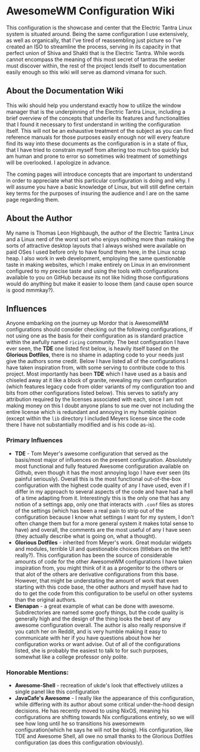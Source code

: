 # AwesomeWM Configuration Wiki

This configuration is the showcase and center that the Electric Tantra Linux system is situated around. Being the same configuration I use extensively, as well as organically, that I've tired of reassembling just picture so I've created an ISO to streamline the process, serving in its capacity in that perfect union of Shiva and Shakti that is the Electric Tantra. While words cannot encompass the meaning of this most secret of tantras the seeker must discover within, the rest of the project lends itself to documentation easily enough so this wiki will serve as diamond vimana for such.

## About the Documentation Wiki

This wiki should help you understand exactly how to utilize the window manager that is the underpinning of the Electric Tantra Linux, including a brief overview of the concepts that underlie its features and functionalities that I found it necessary to first understand in writing the configuration itself. This will not be an exhaustive treatment of the subject as you can find reference manuals for those purposes easily enough nor will every feature find its way into these documents as the configuration is in a state of flux, that I have tried to constrain myself from altering too much too quickly but am human and prone to error so sometimes wiki treatment of somethings will be overlooked. I apologize in advance. 

The coming pages will introduce concepts that are important to understand in order to appreciate what this particular configuration is doing and why. I will assume you have a basic knowledge of Linux, but will still define certain key terms for the purposes of insuring the audience and I are on the same page regarding them. 

## About the Author

My name is Thomas Leon Highbaugh, the author of the Electric Tantra Linux and a Linux nerd of the worst sort who enjoys nothing more than making the sorts of attractive desktop layouts that I always wished were available on paid OSes I used before only to have found them here, in the Linux scrap heap. I also work in web development, employing the same questionable taste in making websites, which I make entirely on Linux in an environment configured to my precise taste and using the tools with configurations available to you on GitHub because its not like hiding those configurations would do anything but make it easier to loose them (and cause open source is good mmmkay?). 

## Influences
Anyone embarking on the journey up Mordor that is AwesomeWM configurations should consider checking out the following configurations, if not using one as the basis for their configuration as is standard practice within the awfully named `ricing` community. The best configuration I have ever seen, the **TDE** one listed first below, is heavily itself based on the **Glorious Dotfiles**, there is no shame in adapting code to your needs just give the authors some credit. Below I have listed all of the configurations I have taken inspiration from, with some serving to contribute code to this project. Most importantly has been **TDE** which I have used as a basis and chiseled away at it like a block of granite, revealing my own configuration (which features legacy code from older variants of my configuration too and bits from other configurations listed below). This serves to satisfy any attribution required by the licenses associated with each, since I am not making money on this I doubt anyone plans to sue me over not including the entire license which is redundant and annoying in my humble opinion (except within the `lib` directory I included Meyers license since the code there I have not substantially modified and is his code as-is).

### Primary Influences
- **TDE** - Tom Meyer's awesome configuration that served as the basis/most major of influences on the present configuration. Absolutely most functional and fully featured Awesome configuration available on Github, even though it has the most annoying logo I have ever seen (its painful seriously). Overall this is the most functional out-of-the-box configuration with the highest code quality of any I have used, even if I differ in my approach to several aspects of the code and have had a hell of a time adapting from it. Interestingly this is the only one that has any notion of a settings app, only one that interacts with `.conf` files as stores of the settings (which has been a real pain to strip out of the configuration because I know what settings I want for my system, I don't often change them but for a more general system it makes total sense to have) and overall, the comments are the most useful of any I have seen (they actually describe what is going on, what a thought). 
- **Glorious Dotfiles** - inherited from Meyer's work. Great modular widgets and modules, terrible UI and questionable choices (titlebars on the left? really?). This configuration has been the source of considerable amounts of code for the other AwesomeWM configurations I have taken inspiration from, you might think of it as a progenitor to the others or that alot of the others are derivative configurations from this base. However, that might be understating the amount of work that even starting with this code base, the other authors and myself have had to do to get the code from this configuration to be useful on other systems than the original authors.  
- **Elenapan** - a great example of what can be done with awesome. Subdirectories are named some goofy things, but the code quality is generally high and the design of the thing looks the best of any awesome configuration overall. The author is also really responsive if you catch her on Reddit, and is very humble making it easy to communicate with her if you have questions about how her configuration works or want advise. Out of all of the configurations listed, she is probably the easiest to talk to for such purposes, somewhat like a college professor only polite. 

### Honorable Mentions:
-  **Awesome-Shell**  - recreation of ukde's look that effectively utilizes a single panel like this configuration
- **JavaCafe's Awesome** - I really like the appearance of this configuration, while differing with its author about some critical under-the-hood design decisions. He has recently moved to using NixOS, meaning his configurations are shifting towards Nix configurations entirely, so we will see how long until he so transitions his awesomewm configuration(which he says he will not be doing). His configuration, like TDE and Awesome Shell, all owe no small thanks to the Glorious Dotfiles configuration (as does this configuration obviously). 

